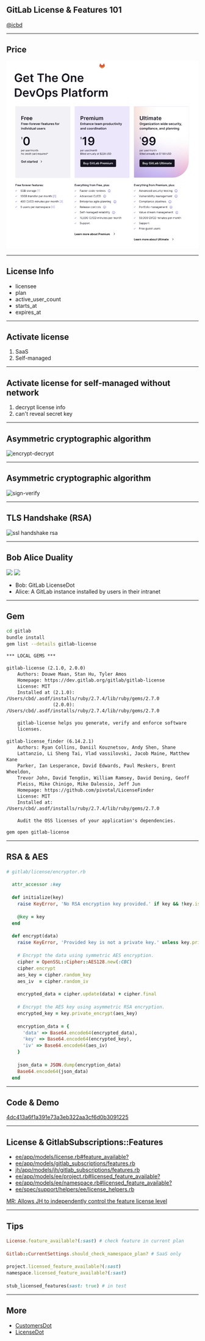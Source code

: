 ## GitLab License & Features 101

[@icbd](https://gitlab.com/icbd)

---

## Price

![price](/images/slides/gitlab-license/price.png)

---

## License Info

* licensee
* plan
* active_user_count
* starts_at
* expires_at

---

## Activate license

1. SaaS
1. Self-managed

---

## Activate license for self-managed without network

1. decrypt license info
1. can't reveal secret key

---

## Asymmetric cryptographic algorithm

![encrypt-decrypt](https://upload.wikimedia.org/wikipedia/commons/f/f9/Public_key_encryption.svg)

---

## Asymmetric cryptographic algorithm

![sign-verify](https://upload.wikimedia.org/wikipedia/commons/7/78/Private_key_signing.svg)

---

## TLS Handshake (RSA)

![ssl handshake rsa](https://blog.cloudflare.com/content/images/2014/Sep/ssl_handshake_rsa.jpg)

---

## Bob Alice Duality

<img src="https://upload.wikimedia.org/wikipedia/commons/f/f9/Public_key_encryption.svg">
<img src="https://upload.wikimedia.org/wikipedia/commons/7/78/Private_key_signing.svg">

- Bob: GitLab LicenseDot
- Alice: A GitLab instance installed by users in their intranet

---

## Gem

```sh
cd gitlab
bundle install
gem list --details gitlab-license
```

```text
*** LOCAL GEMS ***

gitlab-license (2.1.0, 2.0.0)
    Authors: Douwe Maan, Stan Hu, Tyler Amos
    Homepage: https://dev.gitlab.org/gitlab/gitlab-license
    License: MIT
    Installed at (2.1.0): /Users/cbd/.asdf/installs/ruby/2.7.4/lib/ruby/gems/2.7.0
                 (2.0.0): /Users/cbd/.asdf/installs/ruby/2.7.4/lib/ruby/gems/2.7.0

    gitlab-license helps you generate, verify and enforce software
    licenses.

gitlab-license_finder (6.14.2.1)
    Authors: Ryan Collins, Daniil Kouznetsov, Andy Shen, Shane
    Lattanzio, Li Sheng Tai, Vlad vassilovski, Jacob Maine, Matthew Kane
    Parker, Ian Lesperance, David Edwards, Paul Meskers, Brent Wheeldon,
    Trevor John, David Tengdin, William Ramsey, David Dening, Geoff
    Pleiss, Mike Chinigo, Mike Dalessio, Jeff Jun
    Homepage: https://github.com/pivotal/LicenseFinder
    License: MIT
    Installed at: /Users/cbd/.asdf/installs/ruby/2.7.4/lib/ruby/gems/2.7.0

    Audit the OSS licenses of your application's dependencies.
```

```sh
gem open gitlab-license
```

---

## RSA & AES

```ruby
# gitlab/license/encryptor.rb

  attr_accessor :key

  def initialize(key)
    raise KeyError, 'No RSA encryption key provided.' if key && !key.is_a?(OpenSSL::PKey::RSA)

    @key = key
  end

  def encrypt(data)
    raise KeyError, 'Provided key is not a private key.' unless key.private?

    # Encrypt the data using symmetric AES encryption.
    cipher = OpenSSL::Cipher::AES128.new(:CBC)
    cipher.encrypt
    aes_key = cipher.random_key
    aes_iv  = cipher.random_iv

    encrypted_data = cipher.update(data) + cipher.final

    # Encrypt the AES key using asymmetric RSA encryption.
    encrypted_key = key.private_encrypt(aes_key)

    encryption_data = {
      'data' => Base64.encode64(encrypted_data),
      'key' => Base64.encode64(encrypted_key),
      'iv' => Base64.encode64(aes_iv)
    }

    json_data = JSON.dump(encryption_data)
    Base64.encode64(json_data)
  end
```

---

## Code & Demo

[4dc413a6f1a391e73a3eb322aa3cf6d0b3091225](https://jihulab.com/gitlab-cn/gitlab/-/commit/4dc413a6f1a391e73a3eb322aa3cf6d0b3091225)

---

## License & GitlabSubscriptions::Features

- [ee/app/models/license.rb#feature_available?](https://jihulab.com/gitlab-cn/gitlab/-/blob/main-jh/ee/app/models/license.rb#L70)
- [ee/app/models/gitlab_subscriptions/features.rb](https://jihulab.com/gitlab-cn/gitlab/-/blob/main-jh/ee/app/models/gitlab_subscriptions/features.rb)
- [jh/app/models/jh/gitlab_subscriptions/features.rb](https://jihulab.com/gitlab-cn/gitlab/-/blob/main-jh/jh/app/models/jh/gitlab_subscriptions/features.rb)
- [ee/app/models/ee/project.rb#licensed_feature_available?](https://jihulab.com/gitlab-cn/gitlab/-/blob/main-jh/ee/app/models/ee/project.rb#L809)
- [ee/app/models/ee/namespace.rb#licensed_feature_available?](https://jihulab.com/gitlab-cn/gitlab/-/blob/main-jh/ee/app/models/ee/namespace.rb#L170)
- [ee/spec/support/helpers/ee/license_helpers.rb](https://jihulab.com/gitlab-cn/gitlab/-/blob/main-jh/ee/spec/support/helpers/ee/license_helpers.rb)

[MR: Allows JH to independently control the feature license level](https://jihulab.com/gitlab-cn/gitlab/-/merge_requests/381/diffs)

---

## Tips

```ruby
License.feature_available?(:sast) # check feature in current plan

Gitlab::CurrentSettings.should_check_namespace_plan? # SaaS only

project.licensed_feature_available?(:sast)
namespace.licensed_feature_available?(:sast)

stub_licensed_features(sast: true) # in test
```

---

## More

- [CustomersDot](https://jihulab.com/gitlab-cn/internal/customers-jihulab-com)
- [LicenseDot](https://jihulab.com/gitlab-cn/internal/license-gitlab-cn)
